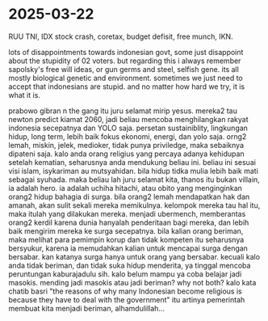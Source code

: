 # 2025-03-22

RUU TNI, IDX stock crash, coretax, budget defisit, free munch, IKN. 

lots of disappointments towards indonesian govt, some just disappoint about the stupidity of 02 voters. but regarding this i always remember sapolsky's free will ideas, or gun germs and steel, selfish gene. its all mostly biological genetic and environment. sometimes we just need to accept that indonesians are stupid. and no matter how hard we try, it is what it is. 

prabowo gibran n the gang itu juru selamat mirip yesus. mereka2 tau newton predict kiamat 2060, jadi beliau mencoba menghilangkan rakyat indonesia secepatnya dan YOLO saja. persetan sustainiblity, lingkungan hidup, long term, lebih baik fokus ekonomi, energi, dan yolo saja. orng2 lemah, miskin, jelek, medioker, tidak punya priviledge, maka sebaiknya dipateni saja. kalo anda orang religius yang percaya adanya kehidupan setelah kematian, seharusnya anda mendukung beliau ini. beliau ini sesuai visi islam, isykariman au mutsyahidan. bila hidup tidka mulia lebih baik mati sebagai syuhada. maka beliau lah juru selamat kita, thanos itu bukan villain, ia adalah hero. ia adalah uchiha hitachi, atau obito yang menginginkan orang2 hidup bahagia di surga. bila orang2 lemah mendapatkan hak dan amanah, akan sulit sekali mereka memikulnya. kelompok mereka tau hal itu, maka itulah yang dilakukan mereka. menjadi ubermench, memberantas orang2 kerdil karena dunia hanyalah penderitaan bagi mereka, dan lebih baik mengirim mereka ke surga secepatnya. bila kalian orang beriman, maka melihat para pemimpin korup dan tidak kompeten itu seharusnya bersyukur, karena ia memudahkan kalian untuk mencapai surga dengan bersabar. kan katanya surga hanya untuk orang yang bersabar. kecuali kalo anda tidak beriman, dan tidak suka hidup menderita, ya tinggal mencoba peruntungan kaburajadulu sih. kalo belum mampu ya coba belajar jadi masokis. mending jadi masokis atau jadi beriman? why not both? kalo kata chatib basri "the reasons of why many Indonesian become religious is because they have to deal with the government" itu artinya pemerintah membuat kita menjadi beriman, alhamdulillah... 